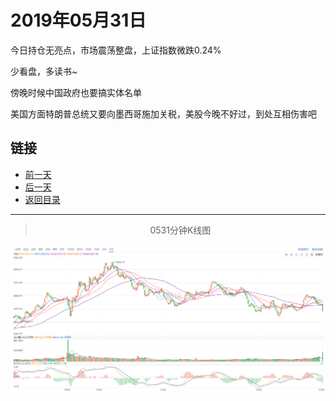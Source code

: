 # 2019年05月31日

今日持仓无亮点，市场震荡整盘，上证指数微跌0.24%

少看盘，多读书~

傍晚时候中国政府也要搞实体名单

美国方面特朗普总统又要向墨西哥施加关税，美股今晚不好过，到处互相伤害吧



## 链接

- [前一天](https://github.com/gdoggy/investment-diary/blob/master/2019/0530.md)
- [后一天](https://github.com/gdoggy/investment-diary/blob/master/2019/0603.md)
- [返回目录](https://github.com/gdoggy/investment-diary)

------

> <center>0531分钟K线图</center>

![K minute](https://github.com/gdoggy/investment-diary/blob/master/2019/RunChart/0531.png)